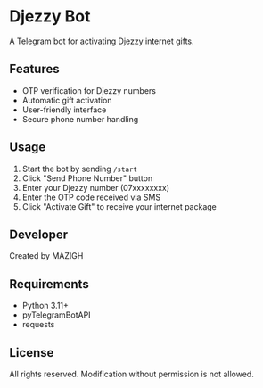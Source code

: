 # Djezzy Bot

A Telegram bot for activating Djezzy internet gifts.

## Features

- OTP verification for Djezzy numbers
- Automatic gift activation
- User-friendly interface
- Secure phone number handling

## Usage

1. Start the bot by sending `/start`
2. Click "Send Phone Number" button
3. Enter your Djezzy number (07xxxxxxxx)
4. Enter the OTP code received via SMS
5. Click "Activate Gift" to receive your internet package

## Developer

Created by MAZIGH

## Requirements

- Python 3.11+
- pyTelegramBotAPI
- requests

## License

All rights reserved. Modification without permission is not allowed.
